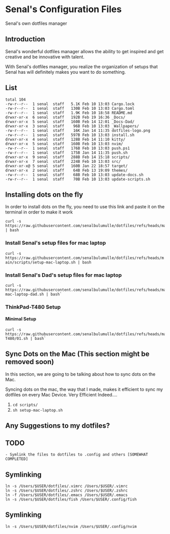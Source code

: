 # Senal's Configuration Files


Senal's own dotfiles manager

## Introduction
Senal's wonderful dotfiles manager allows the ability to get inspired and 
get creative and be innovative with talent. 

With Senal's dotfiles manager, you realize the organization of setups that
Senal has will definitely makes you want to do something.



## List 

```shell
total 104
-rw-r--r--  1 senal  staff   5.1K Feb 10 13:03 Cargo.lock
-rw-r--r--  1 senal  staff   130B Feb 10 13:03 Cargo.toml
-rw-r--r--  1 senal  staff   1.9K Feb 10 18:58 README.md
drwxr-xr-x  6 senal  staff   192B Feb 19 16:36 _Docs/
drwxr-xr-x  5 senal  staff   160B Feb 14 12:01 _Docs-Dad/
drwxr-xr-x  3 senal  staff    96B Feb 10 13:03 _Wallpapers/
-rw-r--r--  1 senal  staff    16K Jan 14 11:35 dotfiles-logo.png
-rw-r--r--  1 senal  staff   597B Feb 10 13:03 install.sh
drwxr-xr-x  4 senal  staff   128B Feb 14 11:10 kitty/
drwxr-xr-x  5 senal  staff   160B Feb 10 13:03 nvim/
-rw-r--r--  1 senal  staff   176B Feb 10 13:03 push.ps1
-rw-r--r--  1 senal  staff   175B Jan 14 11:35 push.sh
drwxr-xr-x  9 senal  staff   288B Feb 14 15:18 scripts/
drwxr-xr-x  7 senal  staff   224B Feb 10 13:03 src/
drwxr-xr-x@ 5 senal  staff   160B Jan 22 18:57 target/
drwxr-xr-x  2 senal  staff    64B Feb 13 19:09 themes/
-rw-r--r--  1 senal  staff    68B Feb 10 13:03 update-docs.sh
-rw-r--r--  1 senal  staff    70B Feb 10 13:03 update-scripts.sh

```

## Installing dots on the fly

In order to install dots on the fly, you need to use this link and paste it on the terminal
in order to make it work

``` shell
curl -s https://raw.githubusercontent.com/senalbulumulle/dotfiles/refs/heads/main/install.sh | bash
```

### Install Senal's setup files for mac laptop

`curl -s https://raw.githubusercontent.com/senalbulumulle/dotfiles/refs/heads/main/scripts/setup-mac-laptop.sh | bash`

### Install Senal's Dad's setup files for mac laptop

```
curl -s https://raw.githubusercontent.com/senalbulumulle/dotfiles/refs/heads/main/scripts/setup-mac-laptop-dad.sh | bash`
```


### ThinkPad-T480 Setup

#### Minimal Setup
```
curl -s https://raw.githubusercontent.com/senalbulumulle/dotfiles/refs/heads/main/scripts/ThinkPad-T480/01.sh | bash`
```

## Sync Dots on the Mac (This section might be removed soon)

In this section, we are going to be talking about how to sync dots on the Mac. 

Syncing dots on the mac, the way that I made, makes it efficient to sync
my dotfiles on every Mac Device. Very Efficient Indeed....

1. `cd scripts/`
2. `sh setup-mac-laptop.sh`



## Any Suggestions to my dotfiles?



## TODO

    - Symlink the files to dotfiles to .config and others [SOMEWHAT COMPLETED]


## Symlinking

```
ln -s /Users/$USER/dotfiles/.vimrc /Users/$USER/.vimrc
ln -s /Users/$USER/dotfiles/.zshrc /Users/$USER/.zshrc
ln -f /Users/$USER/dotfiles/.emacs /Users/$USER/.emacs
ln -s /Users/$USER/dotfiles/fish /Users/$USER/.config/fish
```


## Symlinking

```
ln -s /Users/$USER/dotfiles/nvim /Users/$USER/.config/nvim
```
